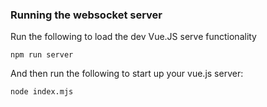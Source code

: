
### Running the websocket server

Run the following to load the dev Vue.JS serve functionality
``` 
npm run server
```

And then run the following to start up your vue.js server:
```
node index.mjs
```
